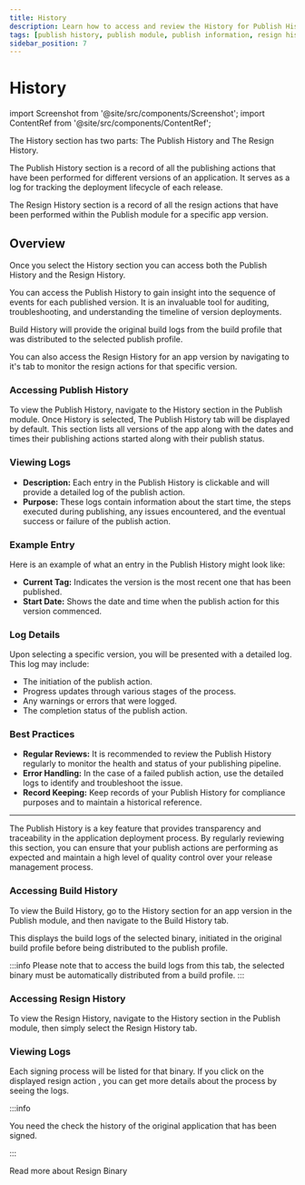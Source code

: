 ```yaml
---
title: History
description: Learn how to access and review the History for Publish History and Resign History in Appcircle
tags: [publish history, publish module, publish information, resign history, history]
sidebar_position: 7
---
```


# History

import Screenshot from '@site/src/components/Screenshot';
import ContentRef from '@site/src/components/ContentRef';

The History section has two parts: The Publish History and The Resign History.

The Publish History section is a record of all the publishing actions that have been performed for different versions of an application. It serves as a log for tracking the deployment lifecycle of each release.

The Resign History section is a record of all the resign actions that have been performed within the Publish module for a specific app version.

## Overview

Once you select the History section you can access both the Publish History and the Resign History.

You can access the Publish History to gain insight into the sequence of events for each published version. It is an invaluable tool for auditing, troubleshooting, and understanding the timeline of version deployments.

Build History will provide the original build logs from the build profile that was distributed to the selected publish profile.

You can also access the Resign History for an app version by navigating to it's tab to monitor the resign actions for that specific version.

### Accessing Publish History

To view the Publish History, navigate to the History section in the Publish module. Once History is selected, The Publish History tab will be displayed by default. This section lists all versions of the app along with the dates and times their publishing actions started along with their publish status.

<Screenshot url='https://cdn.appcircle.io/docs/assets/7115-1.png' alt="Publish History" />

### Viewing Logs

- **Description:** Each entry in the Publish History is clickable and will provide a detailed log of the publish action.
- **Purpose:** These logs contain information about the start time, the steps executed during publishing, any issues encountered, and the eventual success or failure of the publish action.

### Example Entry

Here is an example of what an entry in the Publish History might look like:

- **Current Tag:** Indicates the version is the most recent one that has been published.
- **Start Date:** Shows the date and time when the publish action for this version commenced.

### Log Details

Upon selecting a specific version, you will be presented with a detailed log. This log may include:

- The initiation of the publish action.
- Progress updates through various stages of the process.
- Any warnings or errors that were logged.
- The completion status of the publish action.

<Screenshot url='https://cdn.appcircle.io/docs/assets/publish-history-log.png' />

### Best Practices

- **Regular Reviews:** It is recommended to review the Publish History regularly to monitor the health and status of your publishing pipeline.
- **Error Handling:** In the case of a failed publish action, use the detailed logs to identify and troubleshoot the issue.
- **Record Keeping:** Keep records of your Publish History for compliance purposes and to maintain a historical reference.

---

The Publish History is a key feature that provides transparency and traceability in the application deployment process. By regularly reviewing this section, you can ensure that your publish actions are performing as expected and maintain a high level of quality control over your release management process.

### Accessing Build History

To view the Build History, go to the History section for an app version in the Publish module, and then navigate to the Build History tab.

<Screenshot url='https://cdn.appcircle.io/docs/assets/BE5239-history2.png' alt="Publish Build History"/>

This displays the build logs of the selected binary, initiated in the original build profile before being distributed to the publish profile.

:::info
Please note that to access the build logs from this tab, the selected binary must be automatically distributed from a build profile.
:::

### Accessing Resign History

To view the Resign History, navigate to the History section in the Publish module, then simply select the Resign History tab.

### Viewing Logs

Each signing process will be listed for that binary. If you click on the displayed resign action , you can get more details about the process by seeing the logs.

<Screenshot url='https://cdn.appcircle.io/docs/assets/BE5239-history4.png' alt="Publish Resign History" />

<Screenshot url='https://cdn.appcircle.io/docs/assets/BE5239-history5.png' alt="Publish Resign History Logs" />

:::info

You need the check the history of the original application that has been signed.

:::

<ContentRef
url="/publish-module/publish-information/resign-binary">
Read more about Resign Binary
</ContentRef>